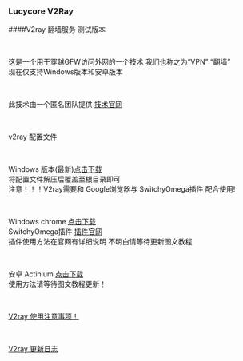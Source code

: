 ### Lucycore V2Ray

####V2ray 翻墙服务 测试版本

<br>

这是一个用于穿越GFW访问外网的一个技术
我们也称之为“VPN” “翻墙”
<br>
现在仅支持Windows版本和安卓版本

<br>

此技术由一个匿名团队提供
[技术官网](https://www.v2ray.com)

<br>

v2ray 配置文件
<br>


<br>

Windows 版本(最新)[点击下载](http://60.205.221.103/v2ray/v2ray.zip)
<br>
将配置文件解压后覆盖至根目录即可
<br>
注意！！！V2ray需要和 Google浏览器与 SwitchyOmega插件 配合使用!

<br>

Windows chrome [点击下载](http://60.205.221.103/v2ray/ChromeStandalone_66.0.3359.139_Setup.exe)
<br>
SwitchyOmega插件 [插件官网](https://www.switchyomega.com)
<br>
插件使用方法在官网有详细说明 不明白请等待更新图文教程

<br>

安卓 Actinium [点击下载](http://60.205.221.103/v2ray/Actinium.apk)
<br>
使用方法请等待图文教程更新！

<br>

[V2ray 使用注意事项！](Prompt.md)

<br>

[V2ray 更新日志](UpdateLog.md)
